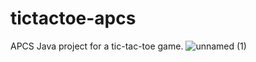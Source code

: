 # tictactoe-apcs
APCS Java project for a tic-tac-toe game.
![unnamed (1)](https://user-images.githubusercontent.com/68828516/146659834-b153c3d3-3097-4038-8a08-415d4d86753c.png)
